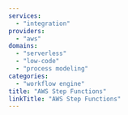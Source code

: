 ```yaml
---
services:
  - "integration"
providers:
  - "aws"
domains:
  - "serverless"
  - "low-code"
  - "process modeling"
categories:
  - "workflow engine"
title: "AWS Step Functions"
linkTitle: "AWS Step Functions"
---
```


